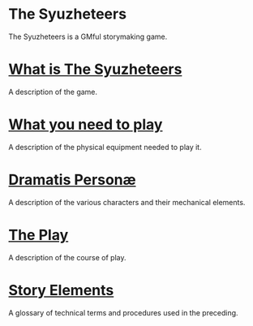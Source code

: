 The Syuzheteers
===============

The Syuzheteers is a GMful storymaking game.

# [What is The Syuzheteers](./what_is_this.md)
A description of the game.
# [What you need to play](./what_you_need.md)
A description of the physical equipment needed to play it.
# [Dramatis Personæ](./dramatis_personae.md)
A description of the various characters and their mechanical elements.
# [The Play](./the_play.md)
A description of the course of play.
# [Story Elements](./glossary.md)
A glossary of technical terms and procedures used in the preceding.
